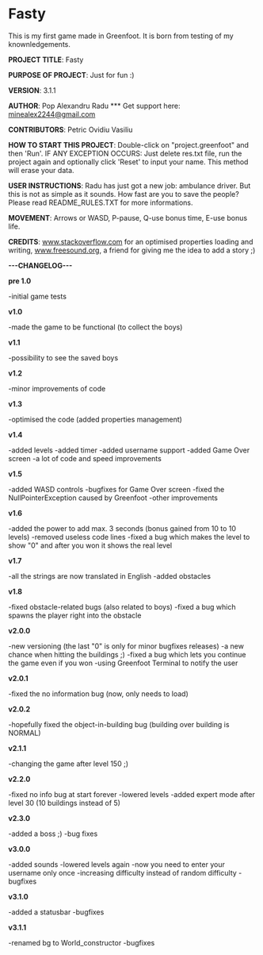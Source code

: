 # Fasty
This is my first game made in Greenfoot. It is born from testing of my knownledgements.

**PROJECT TITLE**: Fasty

**PURPOSE OF PROJECT**: Just for fun :)

**VERSION**: 3.1.1 

**AUTHOR**: Pop Alexandru Radu *** Get support here: minealex2244@gmail.com

**CONTRIBUTORS**: Petric Ovidiu Vasiliu

**HOW TO START THIS PROJECT**: Double-click on "project.greenfoot" and then 'Run'. IF ANY EXCEPTION OCCURS: Just delete res.txt file, run the project again and optionally click 'Reset' to input your name. This method will erase your data.

**USER INSTRUCTIONS**: Radu has just got a new job: ambulance driver. But this is not as simple as it sounds. How fast are you to save the people? Please read README_RULES.TXT for more informations.

**MOVEMENT**: Arrows or WASD, P-pause, Q-use bonus time, E-use bonus life.

**CREDITS**: www.stackoverflow.com for an optimised properties loading and writing, www.freesound.org, a friend for giving me the idea to add a story ;)


**---CHANGELOG---** 

**pre 1.0** 

-initial game tests

**v1.0** 

-made the game to be functional (to collect the boys)

**v1.1** 

-possibility to see the saved boys

**v1.2** 

-minor improvements of code

**v1.3** 

-optimised the code (added properties management)

**v1.4** 

-added levels
-added timer
-added username support
-added Game Over screen
-a lot of code and speed improvements

**v1.5** 

-added WASD controls
-bugfixes for Game Over screen
-fixed the NullPointerException caused by Greenfoot
-other improvements

**v1.6** 

-added the power to add max. 3 seconds (bonus gained from 10 to 10 levels)
-removed useless code lines
-fixed a bug which makes the level to show "0" and after you won it shows the real level

**v1.7** 

-all the strings are now translated in English
-added obstacles

**v1.8** 

-fixed obstacle-related bugs (also related to boys)
-fixed a bug which spawns the player right into the obstacle

**v2.0.0** 

-new versioning (the last "0" is only for minor bugfixes releases)
-a new chance when hitting the buildings ;) 
-fixed a bug which lets you continue the game even if you won
-using Greenfoot Terminal to notify the user

**v2.0.1** 

-fixed the no information bug (now, only needs to load)

**v2.0.2** 

-hopefully fixed the object-in-building bug (building over building is NORMAL)

**v2.1.1** 

-changing the game after level 150 ;)

**v2.2.0** 

-fixed no info bug at start forever 
-lowered levels 
-added expert mode after level 30 (10 buildings instead of 5) 

**v2.3.0** 

-added a boss ;) 
-bug fixes 

**v3.0.0** 

-added sounds 
-lowered levels again 
-now you need to enter your username only once 
-increasing difficulty instead of random difficulty 
-bugfixes 

**v3.1.0** 

-added a statusbar 
-bugfixes 

**v3.1.1** 

-renamed bg to World_constructor 
-bugfixes 
